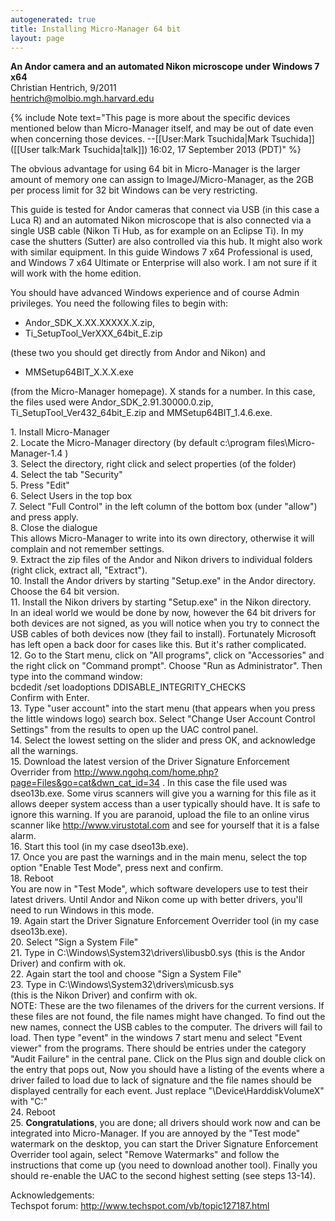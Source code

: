 ```yaml
---
autogenerated: true
title: Installing Micro-Manager 64 bit
layout: page
---
```


**An Andor camera and an automated Nikon microscope under Windows 7
x64**  
Christian Hentrich, 9/2011  
hentrich@molbio.mgh.harvard.edu

{% include Note text="This page is more about the specific devices mentioned below than Micro-Manager itself, and may be out of date even when concerning those devices. --[[User:Mark Tsuchida|Mark Tsuchida]] ([[User talk:Mark Tsuchida|talk]]) 16:02, 17 September 2013 (PDT)" %}

The obvious advantage for using 64 bit in Micro-Manager is the larger
amount of memory one can assign to ImageJ/Micro-Manager, as the 2GB per
process limit for 32 bit Windows can be very restricting.

This guide is tested for Andor cameras that connect via USB (in this
case a Luca R) and an automated Nikon microscope that is also connected
via a single USB cable (Nikon Ti Hub, as for example on an Eclipse Ti).
In my case the shutters (Sutter) are also controlled via this hub. It
might also work with similar equipment. In this guide Windows 7 x64
Professional is used, and Windows 7 x64 Ultimate or Enterprise will also
work. I am not sure if it will work with the home edition.

You should have advanced Windows experience and of course Admin
privileges. You need the following files to begin with:

-   Andor\_SDK\_X.XX.XXXXX.X.zip,
-   Ti\_SetupTool\_VerXXX\_64bit\_E.zip

(these two you should get directly from Andor and Nikon) and

-   MMSetup64BIT\_X.X.X.exe

(from the Micro-Manager homepage). X stands for a number. In this case,
the files used were Andor\_SDK\_2.91.30000.0.zip,
Ti\_SetupTool\_Ver432\_64bit\_E.zip and MMSetup64BIT\_1.4.6.exe.

1\. Install Micro-Manager  
2. Locate the Micro-Manager directory (by default c:\\program
files\\Micro-Manager-1.4 )  
3. Select the directory, right click and select properties (of the
folder)  
4. Select the tab "Security"  
5. Press "Edit"  
6. Select Users in the top box  
7. Select "Full Control" in the left column of the bottom box (under
"allow") and press apply.  
8. Close the dialogue  
This allows Micro-Manager to write into its own directory, otherwise it
will complain and not remember settings.  
9. Extract the zip files of the Andor and Nikon drivers to individual
folders (right click, extract all, "Extract").  
10. Install the Andor drivers by starting "Setup.exe" in the Andor
directory. Choose the 64 bit version.  
11. Install the Nikon drivers by starting "Setup.exe" in the Nikon
directory.  
In an ideal world we would be done by now, however the 64 bit drivers
for both devices are not signed, as you will notice when you try to
connect the USB cables of both devices now (they fail to install).
Fortunately Microsoft has left open a back door for cases like this. But
it's rather complicated.  
12. Go to the Start menu, click on "All programs", click on
"Accessories" and the right click on "Command prompt". Choose "Run as
Administrator". Then type into the command window:  
bcdedit /set loadoptions DDISABLE\_INTEGRITY\_CHECKS  
Confirm with Enter.  
13. Type "user account" into the start menu (that appears when you press
the little windows logo) search box. Select "Change User Account Control
Settings" from the results to open up the UAC control panel.  
14. Select the lowest setting on the slider and press OK, and
acknowledge all the warnings.  
15. Download the latest version of the Driver Signature Enforcement
Overrider from
<http://www.ngohq.com/home.php?page=Files&go=cat&dwn_cat_id=34> . In
this case the file used was dseo13b.exe. Some virus scanners will give
you a warning for this file as it allows deeper system access than a
user typically should have. It is safe to ignore this warning. If you
are paranoid, upload the file to an online virus scanner like
<http://www.virustotal.com> and see for yourself that it is a false
alarm.  
16. Start this tool (in my case dseo13b.exe).  
17. Once you are past the warnings and in the main menu, select the top
option "Enable Test Mode", press next and confirm.  
18. Reboot  
You are now in "Test Mode", which software developers use to test their
latest drivers. Until Andor and Nikon come up with better drivers,
you'll need to run Windows in this mode.  
19. Again start the Driver Signature Enforcement Overrider tool (in my
case dseo13b.exe).  
20. Select "Sign a System File"  
21. Type in C:\\Windows\\System32\\drivers\\libusb0.sys (this is the
Andor Driver) and confirm with ok.  
22. Again start the tool and choose "Sign a System File"  
23. Type in C:\\Windows\\System32\\drivers\\micusb.sys  
(this is the Nikon Driver) and confirm with ok.  
NOTE: These are the two filenames of the drivers for the current
versions. If these files are not found, the file names might have
changed. To find out the new names, connect the USB cables to the
computer. The drivers will fail to load. Then type "event" in the
windows 7 start menu and select "Event viewer" from the programs. There
should be entries under the category "Audit Failure" in the central
pane. Click on the Plus sign and double click on the entry that pops
out, Now you should have a listing of the events where a driver failed
to load due to lack of signature and the file names should be displayed
centrally for each event. Just replace "\\Device\\HarddiskVolumeX" with
"C:"  
24. Reboot  
25. **Congratulations**, you are done; all drivers should work now and
can be integrated into Micro-Manager. If you are annoyed by the "Test
mode" watermark on the desktop, you can start the Driver Signature
Enforcement Overrider tool again, select "Remove Watermarks" and follow
the instructions that come up (you need to download another tool).
Finally you should re-enable the UAC to the second highest setting (see
steps 13-14).  

Acknowledgements:  
Techspot forum: <http://www.techspot.com/vb/topic127187.html>  
